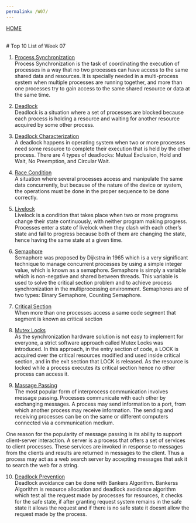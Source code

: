 ```yaml
---
permalink: /W07/
---
```

[HOME](../)

<br>
# Top 10 List of Week 07

1. [Process Synchronization](https://www.guru99.com/process-synchronization.html)<br>
Process Synchronization is the task of coordinating the execution of processes in a way that no two processes can have access to the same shared data and resources. It is specially needed in a multi-process system when multiple processes are running together, and more than one processes try to gain access to the same shared resource or data at the same time.

2. [Deadlock](https://www.geeksforgeeks.org/introduction-of-deadlock-in-operating-system/)<br>
Deadlock is a situation where a set of processes are blocked because each process is holding a resource and waiting for another resource acquired by some other process.

3. [Deadlock Characterization](https://www.tutorialspoint.com/deadlock-characterization)<br>
A deadlock happens in operating system when two or more processes need some resource to complete their execution that is held by the other process. There are 4 types of deadlocks: Mutual Exclusion, Hold and Wait, No Preemption, and Circular Wait.

4. [Race Condition](https://searchstorage.techtarget.com/definition/race-condition)<br>
A situation where several processes access and manipulate the same data concurrently, but because of the nature of the device or system, the operations must be done in the proper sequence to be done correctly.

5. [Livelock](https://www.techopedia.com/definition/3723/livelock)<br>
Livelock is a condition that takes place when two or more programs change their state continuously, with neither program making progress. Processes enter a state of livelock when they clash with each other’s state and fail to progress because both of them are changing the state, hence having the same state at a given time.

6. [Semaphore](https://www.geeksforgeeks.org/semaphores-in-process-synchronization/)<br>
Semaphore was proposed by Dijkstra in 1965 which is a very significant technique to manage concurrent processes by using a simple integer value, which is known as a semaphore. Semaphore is simply a variable which is non-negative and shared between threads. This variable is used to solve the critical section problem and to achieve process synchronization in the multiprocessing environment. Semaphores are of two types: Binary Semaphore, Counting Semaphore.

7. [Critical Section](https://www.geeksforgeeks.org/g-fact-70/)<br>
When more than one processes access a same code segment that segment is known as critical section

8. [Mutex Locks](https://www.studytonight.com/operating-system/process-synchronization)<br>
As the synchronization hardware solution is not easy to implement for everyone, a strict software approach called Mutex Locks was introduced. In this approach, in the entry section of code, a LOCK is acquired over the critical resources modified and used inside critical section, and in the exit section that LOCK is released. As the resource is locked while a process executes its critical section hence no other process can access it.

9. [Massage Passing](https://www.cs.unc.edu/~dewan/242/s07/notes/ipc/node4.html)<br>The most popular form of interprocess communication involves message passing. Processes communicate with each other by exchanging messages. A process may send information to a port, from which another process may receive information. The sending and receiving processes can be on the same or different computers connected via a communication medium.

  One reason for the popularity of message passing is its ability to support client-server interaction. A server is a process that offers a set of services to client   processes. These services are invoked in response to messages from the clients and results are returned in messages to the client. Thus a process may act as a web search   server by accepting messages that ask it to search the web for a string.

10. [Deadlock Prevention](https://www.geeksforgeeks.org/deadlock-prevention/)<br>
Deadlock avoidance can be done with Bankers Algorithm. Bankerss Algorithm is resource allocation and deadlock avoidance algorithm which test all the request made by processes for resources, it checks for the safe state, if after granting request system remains in the safe state it allows the request and if there is no safe state it doesnt allow the request made by the process.
